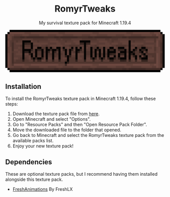 <h1 align="center">RomyrTweaks</h1>

<p align="center">My survival texture pack for Minecraft 1.19.4</p>

![icon](assets\banner.png)

## Installation

To install the RomyrTweaks texture pack in Minecraft 1.19.4, follow these steps:

1. Download the texture pack file from [here](https://github.com/druxorey/romyr-tweaks/releases).
2. Open Minecraft and select "Options".
3. Go to "Resource Packs" and then "Open Resource Pack Folder".
4. Move the downloaded file to the folder that opened.
5. Go back to Minecraft and select the RomyrTweaks texture pack from the available packs list.
6. Enjoy your new texture pack!

## Dependencies

These are optional texture packs, but I recommend having them installed alongside this texture pack.

- [FreshAnimations](https://modrinth.com/resourcepack/fresh-animations) By FreshLX